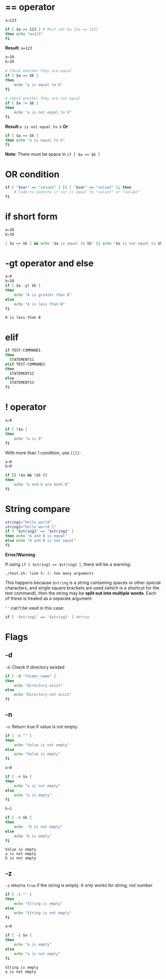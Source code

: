 # == operator
```sh
a=123

if [ $a == 123 ] # Must not be [$a == 123]
then echo "a=123" 
fi
```
**Result**: ``a=123``
```sh
a=10 
b=20 
  
# Check whether they are equal 
if [ $a == $b ] 
then 
    echo "a is equal to b"
fi 
  
# Check whether they are not equal 
if [ $a != $b ] 
then 
    echo "a is not equal to b"
fi 
```
**Result**:``a is not equal to b``
**Or**
```sh
if [ $a == $b ] 
then echo "a is equal to b"
fi 
```
**Note**: There must be space in ``if [ $a == $b ]``

# OR condition

```sh
if [ "$var" == "value1" ] || [ "$var" == "value2" ]; then
    # Code to execute if var is equal to "value1" or "value2"
fi
```
# if short form

```sh
a=10 
b=20 

[ $a == $b ] && echo "$a is equal to $b" || echo "$a is not equal to $b"
```

# -gt operator and else

```sh
a=9
b=10
if [ $a -gt $b ] 
then 
	echo "A is greater than B" 
else 
	echo "A is less than B" 
fi
```

```
A is less than B
```

# elif

```sh
if TEST-COMMAND1
then
  STATEMENTS1
elif TEST-COMMAND2
then
  STATEMENTS2
else
  STATEMENTS3
fi
```

# ! operator

```sh
a=0

if [ !$a ] 
then 
    echo "a is 0"
fi 
```

With more than 1 condition, use ``[[]]``:

```sh
a=0
b=0

if [[ !$a && !$b ]] 
then 
    echo "a and b are both 0"
fi 
```

# String compare

```sh
string1="hello world"
string2="hello world 1"
if [ "$string1" == "$string2" ]
then echo "A and B is equal"
else echo "A and B is not equal"
fi
```

**Error/Warning**

If using ``if [ $string1 == $string2 ]``, there will be a warning:

```
./test.sh: line 5: [: too many arguments
```

This happens because ``$string`` is a string containing spaces or other special characters, and single square brackets are used (which is a shortcut for the test command), then the string may be **split out into multiple words**. Each of these is treated as a separate argument.

``''`` can't be used in this case: 

```sh
if [ '$string1' == '$string2' ] #Wrong
```

# Flags

## -d

``-d``: Check if directory existed

```sh
if [ -d "folder_name" ]
then 
    echo "Directory exist"
else     
    echo "Directory not exist"
fi 
```

## -n

``-n``: Return true if value is not empty

```sh
if [ -n "" ]
then 
    echo "Value is not empty"
else     
    echo "Value is empty"
fi 

a=0

if [ -n $a ]
then 
    echo "a is not empty"
else     
    echo "a is empty"
fi 

b=1

if [ -n $b ]
then 
    echo  "b is not empty"
else     
    echo "b is empty"
fi 
```

```
Value is empty
a is not empty
b is not empty
```

## -z

``-z`` returns ``true`` if the string is empty. It only works for string, not number

```sh
if [ -z "" ]
then 
    echo "String is empty"
else     
    echo "String is not empty"
fi 

a=0

if [ -z $a ]
then 
    echo "a is empty"
else     
    echo "a is not empty"
fi 
```

```
String is empty
a is not empty
```
